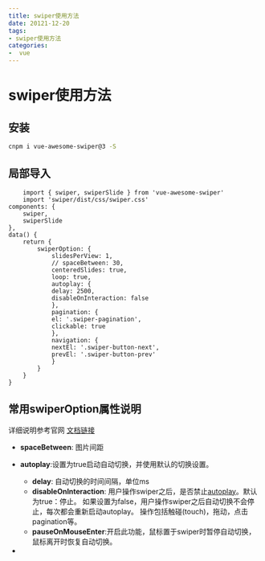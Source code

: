 ```yaml
---
title: swiper使用方法
date: 20121-12-20
tags:
- swiper使用方法
categories:
-  vue
---
```


# swiper使用方法

## 安装

```bash
cnpm i vue-awesome-swiper@3 -S	
```

## 局部导入

```
    import { swiper, swiperSlide } from 'vue-awesome-swiper'
    import 'swiper/dist/css/swiper.css'
components: {
    swiper,
    swiperSlide
},
data() {
    return {
        swiperOption: {
            slidesPerView: 1,
            // spaceBetween: 30,
            centeredSlides: true,
            loop: true,
            autoplay: {
            delay: 2500,
            disableOnInteraction: false
            },
            pagination: {
            el: '.swiper-pagination',
            clickable: true
            },
            navigation: {
            nextEl: '.swiper-button-next',
            prevEl: '.swiper-button-prev'
            }
        }
    }
}

```

## 常用swiperOption属性说明

详细说明参考官网 [文档链接](https://www.swiper.com.cn/api/autoplay/19.html)

* **spaceBetween**: 图片间距

* **autoplay**:设置为true启动自动切换，并使用默认的切换设置。
  * **delay**: 自动切换的时间间隔，单位ms
  * **disableOnInteraction**: 用户操作swiper之后，是否禁止[autoplay](https://www.swiper.com.cn/api/basic/2014/1213/16.html)。默认为true：停止。
    如果设置为false，用户操作swiper之后自动切换不会停止，每次都会重新启动autoplay。
    操作包括触碰(touch)，拖动，点击pagination等。
  * **pauseOnMouseEnter**:开启此功能，鼠标置于swiper时暂停自动切换，鼠标离开时恢复自动切换。
* 







